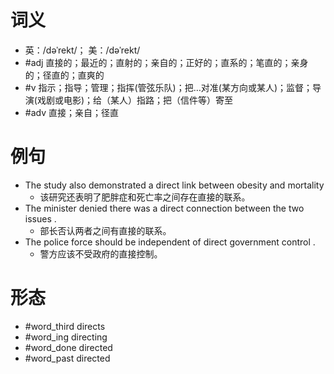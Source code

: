 # 词义
- 英：/dəˈrekt/； 美：/dəˈrekt/
- #adj 直接的；最近的；直射的；亲自的；正好的；直系的；笔直的；亲身的；径直的；直爽的
- #v 指示；指导；管理；指挥(管弦乐队)；把…对准(某方向或某人)；监督；导演(戏剧或电影)；给（某人）指路；把（信件等）寄至
- #adv 直接；亲自；径直
# 例句
- The study also demonstrated a direct link between obesity and mortality
	- 该研究还表明了肥胖症和死亡率之间存在直接的联系。
- The minister denied there was a direct connection between the two issues .
	- 部长否认两者之间有直接的联系。
- The police force should be independent of direct government control .
	- 警方应该不受政府的直接控制。
# 形态
- #word_third directs
- #word_ing directing
- #word_done directed
- #word_past directed
